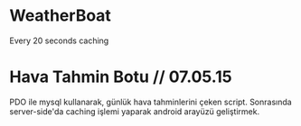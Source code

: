 # WeatherBoat
Every 20 seconds caching 

# Hava Tahmin Botu // 07.05.15
PDO ile mysql kullanarak, günlük hava tahminlerini çeken script.
Sonrasında server-side'da caching işlemi yaparak android arayüzü geliştirmek.

